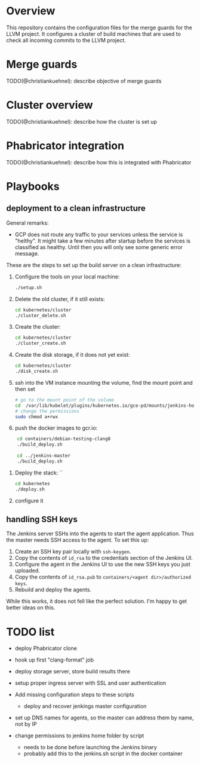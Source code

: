 # Overview

This repository contains the configuration files for the merge guards for the LLVM project. It configures a cluster of build machines that are used to check all incoming commits to the LLVM project.

# Merge guards
TODO(@christiankuehnel): describe objective of merge guards

# Cluster overview
TODO(@christiankuehnel): describe how the cluster is set up

# Phabricator integration
TODO(@christiankuehnel): describe how this is integrated with Phabricator

# Playbooks

## deployment to a clean infrastructure
General remarks:
* GCP does not route any traffic to your services unless the service is "helthy". It might take a few minutes after startup before the services is classified as healthy. Until then you will only see some generic error message.

These are the steps to set up the build server on a clean infrastructure:
1. Configure the tools on your local machine: 
    ```bash
    ./setup.sh
    ```
1. Delete the old cluster, if it still exists: 
    ```bash
    cd kubernetes/cluster
    ./cluster_delete.sh
    ```
1. Create the cluster:
    ```bash
    cd kubernetes/cluster
    ./cluster_create.sh
    ```
1. Create the disk storage, if it does not yet exist:
    ```bash
    cd kubernetes/cluster
    ./disk_create.sh
    ```
1. ssh into the VM instance mounting the volume, find the mount point and then set
    ```bash
    # go to the mount point of the volume
    cd  /var/lib/kubelet/plugins/kubernetes.io/gce-pd/mounts/jenkins-home
    # change the permissions
    sudo chmod a+rwx 
    ```
1. push the docker images to gcr.io:
```bash
    cd containers/debian-testing-clang8
    ./build_deploy.sh
    
    cd ../jenkins-master
    ./build_deploy.sh
```
1. Deploy the stack: ``
    ```bash
    cd kubernetes
    ./deploy.sh
    ```
1. configure it

## handling SSH keys
The Jenkins server SSHs into the agents to start the agent application. Thus the master needs SSH access to the agent. To set this up:

1. Create an SSH key pair locally with `ssh-keygen`.
1. Copy the contents of `id_rsa` to the credentials section of the Jenkins UI.
1. Configure the agent in the Jenkins UI to use the new SSH keys you just uploaded.
1. Copy the contents of `id_rsa.pub` to `containers/<agent dir>/authorized keys`.
1. Rebuild and deploy the agents.

While this works, it does not fell like the perfect solution. I'm happy to get better ideas on this. 

# TODO list
* deploy Phabricator clone
* hook up first "clang-format" job
* deploy storage server, store build results there
* setup proper ingress server with SSL and user authentication
* Add missing configuration steps to these scripts
    * deploy and recover jenkings master configuration
* set up DNS names for agents, so the master can address them by name, not by IP

* change permissions to jenkins home folder by script
    * needs to be done before launching the Jenkins binary
    * probably add this to the jenkins.sh script in the docker container

